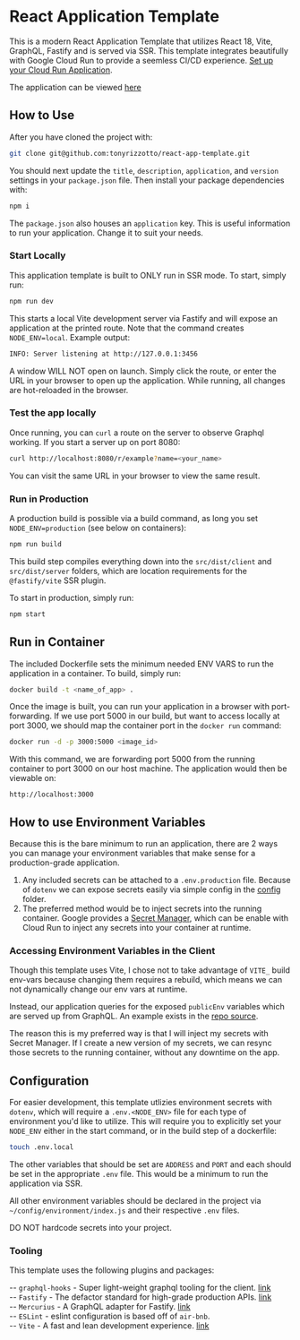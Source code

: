 # React Application Template

This is a modern React Application Template that utilizes React 18, Vite, GraphQL, Fastify and is served via SSR. This template integrates beautifully with Google Cloud Run to provide a seemless CI/CD experience. [Set up your Cloud Run Application](https://cloud.google.com/run/docs/continuous-deployment-with-cloud-build).

The application can be viewed [here](https://react-app-template-iidphyjppa-uc.a.run.app/)
## How to Use

After you have cloned the project with:

```bash
git clone git@github.com:tonyrizzotto/react-app-template.git
```

You should next update the `title`, `description`, `application`, and `version` settings in your `package.json` file. Then install your package dependencies with:

```bash
npm i
```

The `package.json` also houses an `application` key. This is useful information to run your application. Change it to suit your needs.

### Start Locally

This application template is built to ONLY run in SSR mode. To start, simply run:

```bash
npm run dev
```

This starts a local Vite development server via Fastify and will expose an application at the printed route. Note that the command creates `NODE_ENV=local`. Example output:

```bash
INFO: Server listening at http://127.0.0.1:3456
```

A window WILL NOT open on launch. Simply click the route, or enter the URL in your browser to open up the application. While running, all changes are hot-reloaded in the browser.

### Test the app locally
Once running, you can `curl` a route on the server to observe Graphql working. If you start a server up on port 8080:


```bash
curl http://localhost:8080/r/example?name=<your_name>
```

You can visit the same URL in your browser to view the same result.


### Run in Production

A production build is possible via a build command, as long you set `NODE_ENV=production` (see below on containers):

```bash
npm run build
```

This build step compiles everything down into the `src/dist/client` and `src/dist/server` folders, which are location requirements for the `@fastify/vite` SSR plugin. 

To start in production, simply run:

```bash
npm start
```

## Run in Container

The included Dockerfile sets the minimum needed ENV VARS to run the application in a container. To build, simply run:

```bash
docker build -t <name_of_app> .
```

Once the image is built, you can run your application in a browser with port-forwarding. If we use port 5000 in our build, but want to access locally at port 3000, we should map the container port in the `docker run` command:

```bash
docker run -d -p 3000:5000 <image_id>
```

With this command, we are forwarding port 5000 from the running container to port 3000 on our host machine. The application would then be viewable on: 

```
http://localhost:3000
```

## How to use Environment Variables
Because this is the bare minimum to run an application, there are 2 ways you can manage your environment variables that make sense for a production-grade application. 

1. Any included secrets can be attached to a `.env.production` file. Because of `dotenv` we can expose secrets easily via simple config in the [config](./config/index.js) folder.
2. The preferred method would be to inject secrets into the running container. Google provides a [Secret Manager](https://cloud.google.com/secret-manager), which can be enable with Cloud Run to inject any secrets into your container at runtime.

### Accessing Environment Variables in the Client
Though this template uses Vite, I chose not to take advantage of `VITE_` build env-vars because changing them requires a rebuild, which means we can not dynamically change our env vars at runtime.

Instead, our application queries for the exposed `publicEnv` variables which are served up from GraphQL. An example exists in the [repo source](./src/App.jsx).

The reason this is my preferred way is that I will inject my secrets with Secret Manager. If I create a new version of my secrets, we can resync those secrets to the running container, without any downtime on the app.

## Configuration

For easier development, this template utlizies environment secrets with `dotenv`, which will require a `.env.<NODE_ENV>` file for each type of environment you'd like to utilize. This will require you to explicitly set your `NODE_ENV` either in the start command, or in the build step of a dockerfile:

```bash
touch .env.local
```

The other variables that should be set are `ADDRESS` and `PORT` and each should be set in the appropriate `.env` file. This would be a minimum to run the application via SSR.

All other environment variables should be declared in the project via `~/config/environment/index.js` and their respective `.env` files.

DO NOT hardcode secrets into your project.

### Tooling

This template uses the following plugins and packages:

-- `graphql-hooks` - Super light-weight graphql tooling for the client. [link](https://github.com/nearform/graphql-hooks)<br>
-- `Fastify` - The defactor standard for high-grade production APIs. [link](https://www.fastify.io/)<br>
-- `Mercurius` - A GraphQL adapter for Fastify. [link](https://mercurius.dev/#/?id=install)<br>
-- `ESLint` - eslint configuration is based off of `air-bnb`.<br>
-- `Vite` - A fast and lean development experience. [link](https://vitejs.dev/guide/)
